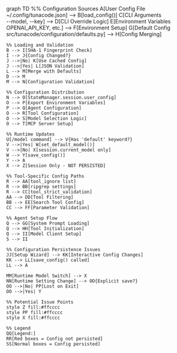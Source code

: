 graph TD
    %% Configuration Sources
    A[User Config File<br/>~/.config/tunacode.json] --> B[load_config()]
    C[CLI Arguments<br/>--model, --key] --> D[CLI Override Logic]
    E[Environment Variables<br/>OPENAI_API_KEY, etc.] --> F[Environment Setup]
    G[Default Config<br/>src/tunacode/configuration/defaults.py] --> H[Config Merging]

    %% Loading and Validation
    B --> I[SHA-1 Fingerprint Check]
    I --> J{Config Changed?}
    J -->|No| K[Use Cached Config]
    J -->|Yes| L[JSON Validation]
    L --> M[Merge with Defaults]
    D --> M
    M --> N[Configuration Validation]

    %% Configuration Distribution
    N --> O[StateManager.session.user_config]
    O --> P[Export Environment Variables]
    P --> Q[Agent Configuration]
    O --> R[Tool Configuration]
    O --> S[Model Selection Logic]
    O --> T[MCP Server Setup]

    %% Runtime Updates
    U[/model command] --> V{Has 'default' keyword?}
    V -->|Yes| W[set_default_model()]
    V -->|No| X[session.current_model only]
    W --> Y[save_config()]
    Y --> A
    X --> Z[Session Only - NOT PERSISTED]

    %% Tool-Specific Config Paths
    R --> AA[tool_ignore list]
    R --> BB[ripgrep settings]
    R --> CC[tool_strict_validation]
    AA --> DD[Tool Filtering]
    BB --> EE[Search Tool Config]
    CC --> FF[Parameter Validation]

    %% Agent Setup Flow
    Q --> GG[System Prompt Loading]
    Q --> HH[Tool Initialization]
    Q --> II[Model Client Setup]
    S --> II

    %% Configuration Persistence Issues
    JJ[Setup Wizard] --> KK[Interactive Config Changes]
    KK --> LL[save_config() called]
    LL --> A

    MM[Runtime Model Switch] --> X
    NN[Runtime Setting Change] --> OO{Explicit save?}
    OO -->|No| PP[Lost on Exit]
    OO -->|Yes| Y

    %% Potential Issue Points
    style Z fill:#ffcccc
    style PP fill:#ffcccc
    style X fill:#ffcccc

    %% Legend
    QQ[Legend:]
    RR[Red boxes = Config not persisted]
    SS[Normal boxes = Config persisted]
